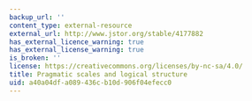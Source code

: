 ```yaml
---
backup_url: ''
content_type: external-resource
external_url: http://www.jstor.org/stable/4177882
has_external_licence_warning: true
has_external_license_warning: true
is_broken: ''
license: https://creativecommons.org/licenses/by-nc-sa/4.0/
title: Pragmatic scales and logical structure
uid: a40a04df-a089-436c-b10d-906f04efecc0
---
```

